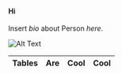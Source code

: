 #### Hi

Insert _bio_ about Person _here_.

![Alt Text](https://upload.wikimedia.org/wikipedia/commons/2/2c/Rotating_earth_%28large%29.gif)

| Tables | Are | Cool | Cool |
| ------ | :-: | ---: | ---: |
